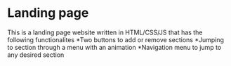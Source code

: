 # Landing page 

This is a landing page website written in HTML/CSS/JS that has the following functionalites
*Two buttons to add or remove sections
*Jumping to section through a menu with an animation
*Navigation menu to jump to any desired section